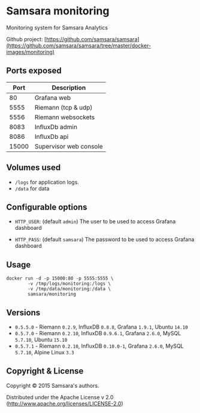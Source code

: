# Samsara monitoring

Monitoring system for Samsara Analytics

Github project: [https://github.com/samsara/samsara](https://github.com/samsara/samsara/tree/master/docker-images/monitoring)

## Ports exposed

| Port  | Description            |
|-------|------------------------|
|    80 | Grafana web            |
|  5555 | Riemann (tcp & udp)    |
|  5556 | Riemann websockets     |
|  8083 | InfluxDb admin         |
|  8086 | InfluxDb api           |
| 15000 | Supervisor web console |

## Volumes used

* `/logs` for application logs.
* `/data` for data

## Configurable options

* `HTTP_USER`: (default `admin`)
The user to be used to access Grafana dashboard

* `HTTP_PASS`: (default `samsara`)
The password to be used to access Grafana dashboard


## Usage

```
docker run -d -p 15000:80 -p 5555:5555 \
        -v /tmp/logs/monitoring:/logs \
        -v /tmp/data/monitoring:/data \
        samsara/monitoring
```

## Versions

* `0.5.5.0`  - Riemann `0.2.9`, InfluxDB `0.8.8`, Grafana `1.9.1`, Ubuntu `14.10`
* `0.5.7.0`  - Riemann `0.2.10`, InfluxDB `0.9.6.1`, Grafana `2.6.0`, MySQL `5.7.10`, Ubuntu `15.10`
* `0.5.7.1`  - Riemann `0.2.10`, InfluxDB `0.10.0-1`, Grafana `2.6.0`, MySQL `5.7.10`, Alpine Linux `3.3`


## Copyright & License

Copyright © 2015 Samsara's authors.

Distributed under the Apache License v 2.0 (http://www.apache.org/licenses/LICENSE-2.0)
